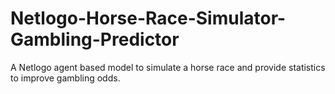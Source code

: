 # Netlogo-Horse-Race-Simulator-Gambling-Predictor
A Netlogo agent based model to simulate a horse race and provide statistics to improve gambling odds.
